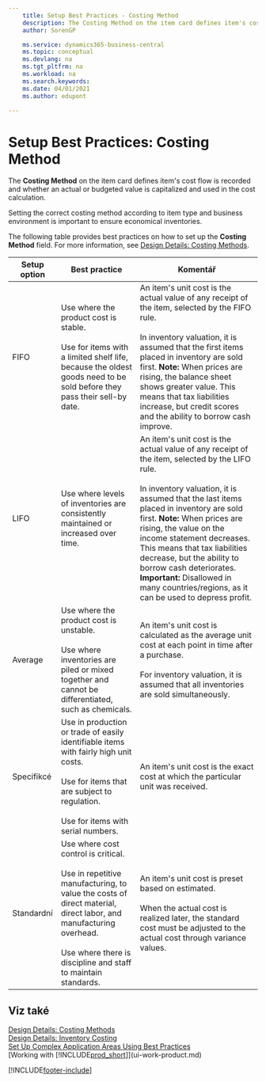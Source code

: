 ```yaml
---
    title: Setup Best Practices - Costing Method
    description: The Costing Method on the item card defines item's cost flow is recorded and whether an actual or budgeted value is capitalized and used in the cost calculation.
    author: SorenGP

    ms.service: dynamics365-business-central
    ms.topic: conceptual
    ms.devlang: na
    ms.tgt_pltfrm: na
    ms.workload: na
    ms.search.keywords:
    ms.date: 04/01/2021
    ms.author: edupont

---
```

# Setup Best Practices: Costing Method

The **Costing Method** on the item card defines item's cost flow is recorded and whether an actual or budgeted value is capitalized and used in the cost calculation.

Setting the correct costing method according to item type and business environment is important to ensure economical inventories.

The following table provides best practices on how to set up the **Costing Method** field. For more information, see [Design Details: Costing Methods](design-details-costing-methods.md).

| Setup option | Best practice | Komentář |
|------------------|-------------------|-------------|  
| FIFO | Use where the product cost is stable.<br /><br /> Use for items with a limited shelf life, because the oldest goods need to be sold before they pass their sell-by date. | An item's unit cost is the actual value of any receipt of the item, selected by the FIFO rule.<br /><br /> In inventory valuation, it is assumed that the first items placed in inventory are sold first. **Note:**  When prices are rising, the balance sheet shows greater value. This means that tax liabilities increase, but credit scores and the ability to borrow cash improve. |
| LIFO | Use where levels of inventories are consistently maintained or increased over time. | An item's unit cost is the actual value of any receipt of the item, selected by the LIFO rule.<br /><br /> In inventory valuation, it is assumed that the last items placed in inventory are sold first. **Note:**  When prices are rising, the value on the income statement decreases. This means that tax liabilities decrease, but the ability to borrow cash deteriorates. **Important:**  Disallowed in many countries/regions, as it can be used to depress profit. |
| Average | Use where the product cost is unstable.<br /><br /> Use where inventories are piled or mixed together and cannot be differentiated, such as chemicals. | An item's unit cost is calculated as the average unit cost at each point in time after a purchase.<br /><br /> For inventory valuation, it is assumed that all inventories are sold simultaneously. |
| Specifikcé | Use in production or trade of easily identifiable items with fairly high unit costs.<br /><br /> Use for items that are subject to regulation.<br /><br /> Use for items with serial numbers. | An item's unit cost is the exact cost at which the particular unit was received. |
| Standardní | Use where cost control is critical.<br /><br /> Use in repetitive manufacturing, to value the costs of direct material, direct labor, and manufacturing overhead.<br /><br /> Use where there is discipline and staff to maintain standards. | An item's unit cost is preset based on estimated.<br /><br /> When the actual cost is realized later, the standard cost must be adjusted to the actual cost through variance values. |

## Viz také
[Design Details: Costing Methods](design-details-costing-methods.md)   
[Design Details: Inventory Costing](design-details-inventory-costing.md)   
[Set Up Complex Application Areas Using Best Practices](set-up-complex-application-areas-using-best-practices.md)  
[Working with [!INCLUDE[prod_short](includes/prod_short.md)]](ui-work-product.md)


[!INCLUDE[footer-include](includes/footer-banner.md)]